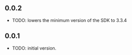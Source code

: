 ## 0.0.2

* TODO: lowers the minimum version of the SDK to 3.3.4

## 0.0.1

* TODO: initial version.
